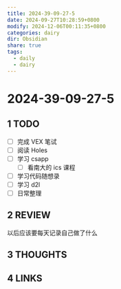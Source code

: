 ```yaml
---
title: 2024-39-09-27-5
date: 2024-09-27T10:28:59+0800
modify: 2024-12-06T00:11:35+0800
categories: dairy
dir: Obsidian
share: true
tags:
  - daily
  - dairy
---
```


# 2024-39-09-27-5

## 1 TODO

- [ ] 完成 VEX 笔试
- [ ] 阅读 Holes
- [ ] 学习 csapp
	- [ ] 看南大的 ics 课程
- [ ] 学习代码随想录
- [ ] 学习 d2l
- [ ] 日常整理

## 2 REVIEW

以后应该要每天记录自己做了什么

## 3 THOUGHTS

## 4 LINKS